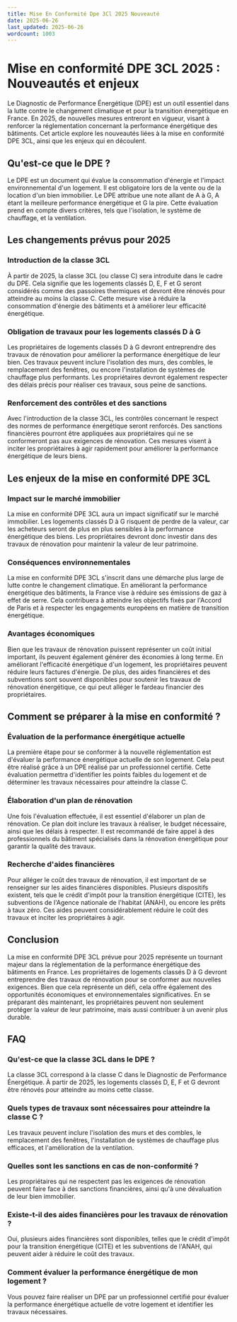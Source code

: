 ```yaml
---
title: Mise En Conformité Dpe 3Cl 2025 Nouveauté
date: 2025-06-26
last_updated: 2025-06-26
wordcount: 1003
---
```


# Mise en conformité DPE 3CL 2025 : Nouveautés et enjeux

Le Diagnostic de Performance Énergétique (DPE) est un outil essentiel dans la lutte contre le changement climatique et pour la transition énergétique en France. En 2025, de nouvelles mesures entreront en vigueur, visant à renforcer la réglementation concernant la performance énergétique des bâtiments. Cet article explore les nouveautés liées à la mise en conformité DPE 3CL, ainsi que les enjeux qui en découlent.

## Qu'est-ce que le DPE ?

Le DPE est un document qui évalue la consommation d'énergie et l'impact environnemental d'un logement. Il est obligatoire lors de la vente ou de la location d'un bien immobilier. Le DPE attribue une note allant de A à G, A étant la meilleure performance énergétique et G la pire. Cette évaluation prend en compte divers critères, tels que l'isolation, le système de chauffage, et la ventilation.

## Les changements prévus pour 2025

### Introduction de la classe 3CL

À partir de 2025, la classe 3CL (ou classe C) sera introduite dans le cadre du DPE. Cela signifie que les logements classés D, E, F et G seront considérés comme des passoires thermiques et devront être rénovés pour atteindre au moins la classe C. Cette mesure vise à réduire la consommation d'énergie des bâtiments et à améliorer leur efficacité énergétique.

### Obligation de travaux pour les logements classés D à G

Les propriétaires de logements classés D à G devront entreprendre des travaux de rénovation pour améliorer la performance énergétique de leur bien. Ces travaux peuvent inclure l'isolation des murs, des combles, le remplacement des fenêtres, ou encore l'installation de systèmes de chauffage plus performants. Les propriétaires devront également respecter des délais précis pour réaliser ces travaux, sous peine de sanctions.

### Renforcement des contrôles et des sanctions

Avec l'introduction de la classe 3CL, les contrôles concernant le respect des normes de performance énergétique seront renforcés. Des sanctions financières pourront être appliquées aux propriétaires qui ne se conformeront pas aux exigences de rénovation. Ces mesures visent à inciter les propriétaires à agir rapidement pour améliorer la performance énergétique de leurs biens.

## Les enjeux de la mise en conformité DPE 3CL

### Impact sur le marché immobilier

La mise en conformité DPE 3CL aura un impact significatif sur le marché immobilier. Les logements classés D à G risquent de perdre de la valeur, car les acheteurs seront de plus en plus sensibles à la performance énergétique des biens. Les propriétaires devront donc investir dans des travaux de rénovation pour maintenir la valeur de leur patrimoine.

### Conséquences environnementales

La mise en conformité DPE 3CL s'inscrit dans une démarche plus large de lutte contre le changement climatique. En améliorant la performance énergétique des bâtiments, la France vise à réduire ses émissions de gaz à effet de serre. Cela contribuera à atteindre les objectifs fixés par l'Accord de Paris et à respecter les engagements européens en matière de transition énergétique.

### Avantages économiques

Bien que les travaux de rénovation puissent représenter un coût initial important, ils peuvent également générer des économies à long terme. En améliorant l'efficacité énergétique d'un logement, les propriétaires peuvent réduire leurs factures d'énergie. De plus, des aides financières et des subventions sont souvent disponibles pour soutenir les travaux de rénovation énergétique, ce qui peut alléger le fardeau financier des propriétaires.

## Comment se préparer à la mise en conformité ?

### Évaluation de la performance énergétique actuelle

La première étape pour se conformer à la nouvelle réglementation est d'évaluer la performance énergétique actuelle de son logement. Cela peut être réalisé grâce à un DPE réalisé par un professionnel certifié. Cette évaluation permettra d'identifier les points faibles du logement et de déterminer les travaux nécessaires pour atteindre la classe C.

### Élaboration d'un plan de rénovation

Une fois l'évaluation effectuée, il est essentiel d'élaborer un plan de rénovation. Ce plan doit inclure les travaux à réaliser, le budget nécessaire, ainsi que les délais à respecter. Il est recommandé de faire appel à des professionnels du bâtiment spécialisés dans la rénovation énergétique pour garantir la qualité des travaux.

### Recherche d'aides financières

Pour alléger le coût des travaux de rénovation, il est important de se renseigner sur les aides financières disponibles. Plusieurs dispositifs existent, tels que le crédit d'impôt pour la transition énergétique (CITE), les subventions de l'Agence nationale de l'habitat (ANAH), ou encore les prêts à taux zéro. Ces aides peuvent considérablement réduire le coût des travaux et inciter les propriétaires à agir.

## Conclusion

La mise en conformité DPE 3CL prévue pour 2025 représente un tournant majeur dans la réglementation de la performance énergétique des bâtiments en France. Les propriétaires de logements classés D à G devront entreprendre des travaux de rénovation pour se conformer aux nouvelles exigences. Bien que cela représente un défi, cela offre également des opportunités économiques et environnementales significatives. En se préparant dès maintenant, les propriétaires peuvent non seulement protéger la valeur de leur patrimoine, mais aussi contribuer à un avenir plus durable.

## FAQ

### Qu'est-ce que la classe 3CL dans le DPE ?

La classe 3CL correspond à la classe C dans le Diagnostic de Performance Énergétique. À partir de 2025, les logements classés D, E, F et G devront être rénovés pour atteindre au moins cette classe.

### Quels types de travaux sont nécessaires pour atteindre la classe C ?

Les travaux peuvent inclure l'isolation des murs et des combles, le remplacement des fenêtres, l'installation de systèmes de chauffage plus efficaces, et l'amélioration de la ventilation.

### Quelles sont les sanctions en cas de non-conformité ?

Les propriétaires qui ne respectent pas les exigences de rénovation peuvent faire face à des sanctions financières, ainsi qu'à une dévaluation de leur bien immobilier.

### Existe-t-il des aides financières pour les travaux de rénovation ?

Oui, plusieurs aides financières sont disponibles, telles que le crédit d'impôt pour la transition énergétique (CITE) et les subventions de l'ANAH, qui peuvent aider à réduire le coût des travaux.

### Comment évaluer la performance énergétique de mon logement ?

Vous pouvez faire réaliser un DPE par un professionnel certifié pour évaluer la performance énergétique actuelle de votre logement et identifier les travaux nécessaires.